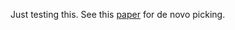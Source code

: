 Just testing this.
See this [paper](https://peerj.com/articles/1487/?utm_source=TrendMD&utm_campaign=PeerJ_TrendMD_0&utm_medium=TrendMD) for de novo picking.
